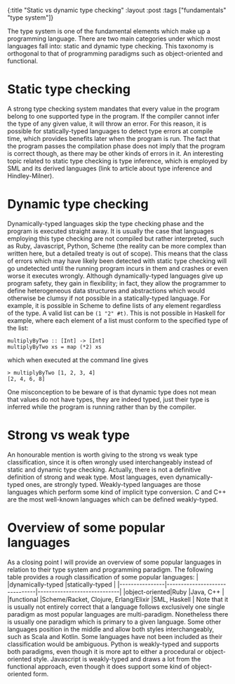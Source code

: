 {:title "Static vs dynamic type checking"
 :layout :post
 :tags  ["fundamentals" "type system"]}

The type system is one of the fundamental elements which make up a programming language. There are two main categories under which most languages fall into: static and dynamic type checking. This taxonomy is orthogonal to that of programming paradigms such as object-oriented and functional. 

# Static type checking
A strong type checking system mandates that every value in the program belong to one supported type in the program. If the compiler cannot infer the type of any given value, it will throw an error. For this reason, it is possible for statically-typed languages to detect type errors at compile time, which provides benefits later when the program is run. The fact that the program passes the compilation phase does not imply that the program is correct though, as there may be other kinds of errors in it. An interesting topic related to static type checking is type inference, which is employed by SML and its derived languages (link to article about type inference and Hindley-Milner).

# Dynamic type checking
Dynamically-typed languages skip the type checking phase and the program is executed straight away. It is usually the case that languages employing this type checking are not compiled but rather interpreted, such as Ruby, Javascript, Python, Scheme (the reality can be more complex than written here, but a detailed treaty is out of scope).  This means that the class of errors which may have likely been detected with static type checking will go undetected until the running program incurs in them and crashes or even worse it executes wrongly. Although dynamically-typed languages give up program safety, they gain in flexibility; in fact, they allow the programmer to define heterogeneous data structures and abstractions which would otherwise be clumsy if not possible in a statically-typed language. For example, it is possible in Scheme to define lists of any element regardless of the type. A valid list can be `(1 "2" #t)`. This is not possible in Haskell for example, where each element of a list must conform to the specified type of the list:
```
multiplyByTwo :: [Int] -> [Int]
multiplyByTwo xs = map (*2) xs
```
which when executed at the command line gives
```
> multiplyByTwo [1, 2, 3, 4]
[2, 4, 6, 8]
```
One misconception to be beware of is that dynamic type does not mean that values do not have types, they are indeed typed, just their type is inferred while the program is running rather than by the compiler.

# Strong vs weak type
An honourable mention is worth giving to the strong vs weak type classification, since it is often wrongly used interchangeably instead of static and dynamic type checking. Actually, there is not a definitive definition of strong and weak type. Most languages, even dynamically-typed ones, are strongly typed. Weakly-typed languages are those languages which perform some kind of implicit type conversion. C and C++ are the most well-known languages which can be defined weakly-typed.

# Overview of some popular languages
As a closing point I will provide an overview of some popular languages in relation to their type system and programming paradigm.
The following table provides a rough classification of some popular languages:
|                |dynamically-typed                   |statically-typed                         |
|----------------|-------------------------------|-----------------------------|
|object-oriented|Ruby            |Java, C++            |
|functional          |Scheme/Racket, Clojure, Erlang/Elixir            |SML, Haskell            |
Note that it is usually not entirely correct that a language follows exclusively one single paradigm as most popular languages are multi-paradigm. Nonetheless there is usually one paradigm which is primary to a given language. Some other languages position in the middle and allow both styles interchangeably, such as Scala and Kotlin. Some languages have not been included as their classification would be ambiguous. Python is weakly-typed and supports both paradigms, even though it is more apt to either a procedural or object-oriented style. Javascript is weakly-typed and draws a lot from the functional approach, even though it does support some kind of object-oriented form. 